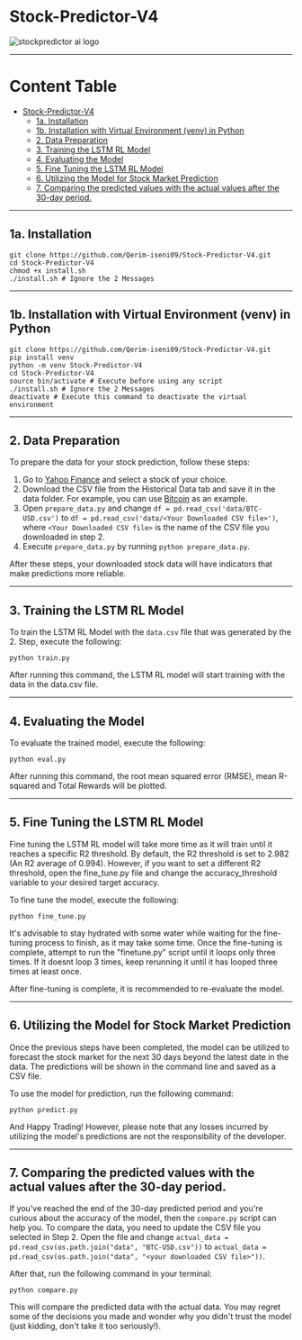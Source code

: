 # Stock-Predictor-V4

![stockpredictor ai logo](https://user-images.githubusercontent.com/53996451/224323224-3ec1cd20-747c-42ad-9fb1-ba6e0ecb358b.png)

---
# Content Table

- [Stock-Predictor-V4](#stock-predictor-v4)
  - [1a. Installation](#1a-installation)
  - [1b. Installation with Virtual Environment (venv) in Python](#1b-installation-with-virtual-environment-venv-in-python)
  - [2. Data Preparation](#2-data-preparation)
  - [3. Training the LSTM RL Model](#3-training-the-lstm-rl-model)
  - [4. Evaluating the Model](#4-evaluating-the-model)
  - [5. Fine Tuning the LSTM RL Model](#5-fine-tuning-the-lstm-rl-model)
  - [6. Utilizing the Model for Stock Market Prediction](#6-utilizing-the-model-for-stock-market-prediction)
  - [7. Comparing the predicted values with the actual values after the 30-day period.](#7-comparing-the-predicted-values-with-the-actual-values-after-the-30-day-period)

---

## 1a. Installation
```
git clone https://github.com/Qerim-iseni09/Stock-Predictor-V4.git
cd Stock-Predictor-V4
chmod +x install.sh
./install.sh # Ignore the 2 Messages
```

---

## 1b. Installation with Virtual Environment (venv) in Python
```
git clone https://github.com/Qerim-iseni09/Stock-Predictor-V4.git
pip install venv
python -m venv Stock-Predictor-V4
cd Stock-Predictor-V4
source bin/activate # Execute before using any script
./install.sh # Ignore the 2 Messages
deactivate # Execute this command to deactivate the virtual environment
```

---

## 2. Data Preparation
To prepare the data for your stock prediction, follow these steps:

1. Go to [Yahoo Finance](https://finance.yahoo.com/) and select a stock of your choice.
2. Download the CSV file from the Historical Data tab and save it in the data folder. For example, you can use [Bitcoin](https://finance.yahoo.com/quote/BTC-USD?p=BTC-USD) as an example.
3. Open `prepare_data.py` and change `df = pd.read_csv('data/BTC-USD.csv')` to `df = pd.read_csv('data/<Your Downloaded CSV file>')`, where `<Your Downloaded CSV file>` is the name of the CSV file you downloaded in step 2.
4. Execute `prepare_data.py` by running `python prepare_data.py`.
  
After these steps, your downloaded stock data will have indicators that make predictions more reliable.

---

## 3. Training the LSTM RL Model

To train the LSTM RL Model with the `data.csv` file that was generated by the 2. Step, execute the following:

```
python train.py
```
After running this command, the LSTM RL model will start training with the data in the data.csv file.

---

## 4. Evaluating the Model
To evaluate the trained model, execute the following:

```
python eval.py
```

After running this command, the root mean squared error (RMSE), mean R-squared and Total Rewards will be plotted.

---

## 5. Fine Tuning the LSTM RL Model

Fine tuning the LSTM RL model will take more time as it will train until it reaches a specific R2 threshold. By default, the R2 threshold is set to 2.982 (An R2 average of 0.994). However, if you want to set a different R2 threshold, open the fine_tune.py file and change the accuracy_threshold variable to your desired target accuracy.

To fine tune the model, execute the following:
```
python fine_tune.py
```

It's advisable to stay hydrated with some water while waiting for the fine-tuning process to finish, as it may take some time. Once the fine-tuning is complete, attempt to run the "finetune.py" script until it loops only three times. If it doesnt loop 3 times, keep rerunning it until it has looped three times at least once.

After fine-tuning is complete, it is recommended to re-evaluate the model.

---

## 6. Utilizing the Model for Stock Market Prediction
Once the previous steps have been completed, the model can be utilized to forecast the stock market for the next 30 days beyond the latest date in the data. The predictions will be shown in the command line and saved as a CSV file.

To use the model for prediction, run the following command:

```
python predict.py
```

And Happy Trading!
However, please note that any losses incurred by utilizing the model's predictions are not the responsibility of the developer.

---

## 7. Comparing the predicted values with the actual values after the 30-day period.

If you've reached the end of the 30-day predicted period and you're curious about the accuracy of the model, then the `compare.py` script can help you. To compare the data, you need to update the CSV file you selected in Step 2. Open the file and change `actual_data = pd.read_csv(os.path.join("data", "BTC-USD.csv"))` to `actual_data = pd.read_csv(os.path.join("data", "<your downloaded CSV file>"))`.

After that, run the following command in your terminal:
```
python compare.py
```

This will compare the predicted data with the actual data. You may regret some of the decisions you made and wonder why you didn't trust the model (just kidding, don't take it too seriously!).